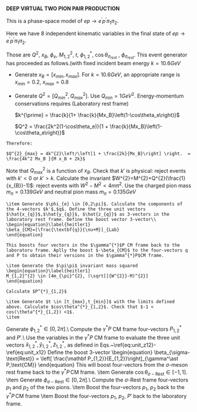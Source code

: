 **DEEP VIRTUAL TWO PION PAIR PRODUCTION**

 This is a phase-space model of $ep \rightarrow e^{\prime} p^{\prime} \pi_{1} \pi_{2}$.
 
 Here we have 8 independent kinematic variables in the final state of  $ep \rightarrow e^{\prime} p^{\prime} \pi_{1} \pi_{2}$. 
 
 Those are $Q^{2}$, $x_{B}$, $\phi_{e}$, $M_{1,2}^{2}$, $t$, $\phi_{1,2}^{*}$, $\cos\theta_{\sigma_{rest}}$ , $\phi_{\sigma_{rest}}$.
 This event generator has proceeded as follows.(with fixed incident beam energy $k=10.6 GeV$
 

   
   - Generate $x_{B}=[x_{min},x_{max}]$. For $k=10.6 GeV$, an appropriate range is
    $x_{min}=0.2$,  $x_{max}=0.8$
    
   - Generate $Q^{2}=[Q^{2}_{min}, Q^{2}_{max}]$. Use $Q_{min}=1GeV^2$. Energy-momentum conservations requires (Laboratory rest frame)
   
     $k^{\prime} = \frac{k}{1+ \frac{k}{Mx_B}\left(1-\cos\theta_e\right)}$
    
     $Q^2 = \frac{2k^2(1-\cos\theta_e)}{1 + \frac{k}{Mx_B}\left(1-\cos\theta_e\right)}$
   
    Therefore:
   
    $Q^{2}_{max} = 4k^{2}\left/\left[1 + \frac{2k}{Mx_B}\right] \right.  = \frac{4k^2 Mx_B }{M x_B + 2k}$
 
 Note that $Q^{2}_{max}$ is a function of $x_{B}$. Check that $k'$ is physical: reject events with $k'<0$ or $k'>k$. Calculate the invariant $W^{2}=M^{2}+Q^{2}(\frac{1}{x_{B}}-1)$: reject events with $W^{2}-M^{2}< 4m\pi^{2}$. Use the charged pion mass $m_{\pi}=0.139 GeV$ and neutral pion mass $m_{\pi}=0.135 GeV$
    
    \item Generate $\phi_{e} \in [0,2\pi]$. Calculate the components of the 4-vectors $k'$,$q$. Define the three unit vectors $\hat{x_{q}}$,$\hat{y_{q}}$, $\hat{z_{q}}$ as 3-vectors in the laboratory rest frame. Define the boost vector 3-vector\\
    \begin{equation}\label{heitler1}
    \beta_{CM}=[\frac{\textbf{q}}{\nu+M}]_{Lab}
    \end{equation}
   
    This boosts four vectors in the $\gamma^{*}$P CM frame back to the laboratoru frame. Aplly the boost $-\beta_{CM}$ to the four-vectors q and P to obtain their versions in the $\gamma^{*}P$CM frame.
    
    \item Generate the $\pi\pi$ invariant mass squared
    \begin{equation}\label{heitler1}
    M_{1,2}^{2} \in [4m_{\pi}^{2}, (\sqrt[]{W^{2}}-M)^{2}]
    \end{equation}
    
    Calculate $P^{*}_{1,2}$
    
    \item Generate $t \in [t_{max},t_{min}]$ with the limits defined above. Calculate $cos\theta^{*}_{1,2}$. Check that $-1 < cos(\theta^{*}_{1,2}) <1$.
    \item
Generate $\phi_{1,2}^\ast \in[0,2\pi]$.\\
Compute the  $\gamma^\ast P$ CM frame four-vectors $P_{1,2}^\ast$ and $P'$.\\
Use the variables in the  $\gamma^\ast P$ CM frame to evaluate the three unit vectors $\hat x_{1,2}^\ast, \hat y_{1,2}^\ast, \hat z_{1,2}^\ast$, as defined in Eqs.~\ref{eq:unit_z12}-\ref{eq:unit_x12}
Define the boost 3-vector
\begin{equation}
\beta_{\sigma-\text{Rest}} = \left[ \frac{\mathbf P_{1,2}}{E_{1,2}}\right]_{\gamma^\ast P\,\text{CM}}
\end{equation}
This  will boost four-vectors from the $\sigma$-meson rest frame back to the $\gamma^\ast P\,\text{CM}$ frame.
\item
Generate $\cos\theta_{\sigma-\text{Rest}} \in [-1,1]$.
\item
Generate $\phi_{\sigma-\text{Rest}} \in [0,2\pi]$.\\
Compute the $\sigma\text{-Rest}$ frame four-vectors $p_1$ and $p_2$ of the two pions.
\item
Boost the four-vectors $p_1$, $p_2$ back to the  $\gamma^\ast P\,\text{CM}$ frame
\item
Boost the four-vectors $p_1$,  $p_2$, $P'$ back to the laboratory frame.
    

